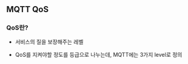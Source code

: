 #
















## MQTT QoS 


### QoS란?

- 서비스의 질을 보장해주는 레벨

- QoS를 지켜야할 정도를 등급으로 나누는데, MQTT에는 3가지 level로 정의

